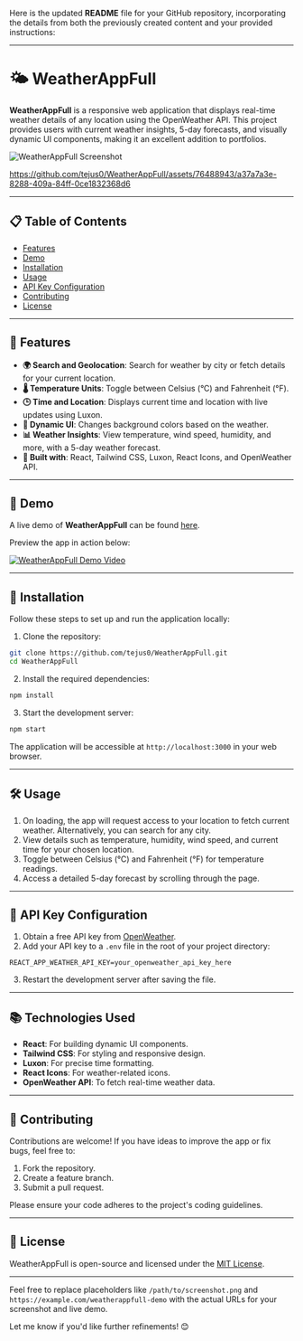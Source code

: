 Here is the updated **README** file for your GitHub repository, incorporating the details from both the previously created content and your provided instructions:

---

# 🌤 WeatherAppFull

**WeatherAppFull** is a responsive web application that displays real-time weather details of any location using the OpenWeather API. This project provides users with current weather insights, 5-day forecasts, and visually dynamic UI components, making it an excellent addition to portfolios.

![WeatherAppFull Screenshot](/path/to/screenshot.png)

https://github.com/tejus0/WeatherAppFull/assets/76488943/a37a7a3e-8288-409a-84ff-0ce1832368d6

---

## 📋 Table of Contents

- [Features](#features)
- [Demo](#demo)
- [Installation](#installation)
- [Usage](#usage)
- [API Key Configuration](#api-key-configuration)
- [Contributing](#contributing)
- [License](#license)

---

## 🌟 Features

- **🌍 Search and Geolocation**: Search for weather by city or fetch details for your current location.
- **🌡️ Temperature Units**: Toggle between Celsius (°C) and Fahrenheit (°F).
- **🕒 Time and Location**: Displays current time and location with live updates using Luxon.
- **🎨 Dynamic UI**: Changes background colors based on the weather. 
- **📊 Weather Insights**: View temperature, wind speed, humidity, and more, with a 5-day weather forecast.
- **🌟 Built with**: React, Tailwind CSS, Luxon, React Icons, and OpenWeather API.

---

## 🎥 Demo

A live demo of **WeatherAppFull** can be found [here](https://example.com/weatherappfull-demo).

Preview the app in action below:

[![WeatherAppFull Demo Video](https://github.com/tejus0/WeatherAppFull/assets/76488943/a37a7a3e-8288-409a-84ff-0ce1832368d6)](https://example.com/weatherappfull-demo)

---

## 🚀 Installation

Follow these steps to set up and run the application locally:

1. Clone the repository:

```bash
git clone https://github.com/tejus0/WeatherAppFull.git
cd WeatherAppFull
```

2. Install the required dependencies:

```bash
npm install
```

3. Start the development server:

```bash
npm start
```

The application will be accessible at `http://localhost:3000` in your web browser.

---

## 🛠️ Usage

1. On loading, the app will request access to your location to fetch current weather. Alternatively, you can search for any city.
2. View details such as temperature, humidity, wind speed, and current time for your chosen location.
3. Toggle between Celsius (°C) and Fahrenheit (°F) for temperature readings.
4. Access a detailed 5-day forecast by scrolling through the page.

---

## 🔑 API Key Configuration

1. Obtain a free API key from [OpenWeather](https://openweathermap.org/api).
2. Add your API key to a `.env` file in the root of your project directory:

```plaintext
REACT_APP_WEATHER_API_KEY=your_openweather_api_key_here
```

3. Restart the development server after saving the file.

---

## 📚 Technologies Used

- **React**: For building dynamic UI components.
- **Tailwind CSS**: For styling and responsive design.
- **Luxon**: For precise time formatting.
- **React Icons**: For weather-related icons.
- **OpenWeather API**: To fetch real-time weather data.

---

## 🤝 Contributing

Contributions are welcome! If you have ideas to improve the app or fix bugs, feel free to:

1. Fork the repository.
2. Create a feature branch.
3. Submit a pull request.

Please ensure your code adheres to the project's coding guidelines.

---

## 📜 License

WeatherAppFull is open-source and licensed under the [MIT License](https://opensource.org/licenses/MIT).

---

Feel free to replace placeholders like `/path/to/screenshot.png` and `https://example.com/weatherappfull-demo` with the actual URLs for your screenshot and live demo.

Let me know if you'd like further refinements! 😊
